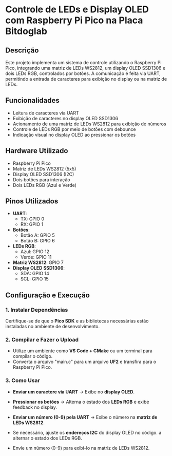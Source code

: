 # Controle de LEDs e Display OLED com Raspberry Pi Pico na Placa Bitdoglab

## Descrição
Este projeto implementa um sistema de controle utilizando o Raspberry Pi Pico, integrando uma matriz de LEDs WS2812, um display OLED SSD1306 e dois LEDs RGB, controlados por botões. A comunicação é feita via UART, permitindo a entrada de caracteres para exibição no display ou na matriz de LEDs.

## Funcionalidades
- Leitura de caracteres via UART
- Exibição de caracteres no display OLED SSD1306
- Acionamento de uma matriz de LEDs WS2812 para exibição de números
- Controle de LEDs RGB por meio de botões com debounce
- Indicação visual no display OLED ao pressionar os botões

## Hardware Utilizado
- Raspberry Pi Pico
- Matriz de LEDs WS2812 (5x5)
- Display OLED SSD1306 (I2C)
- Dois botões para interação
- Dois LEDs RGB (Azul e Verde)

## Pinos Utilizados
- **UART**:
  - TX: GPIO 0
  - RX: GPIO 1
- **Botões**:
  - Botão A: GPIO 5
  - Botão B: GPIO 6
- **LEDs RGB**:
  - Azul: GPIO 12
  - Verde: GPIO 11
- **Matriz WS2812**: GPIO 7
- **Display OLED SSD1306**:
  - SDA: GPIO 14
  - SCL: GPIO 15
    
## Configuração e Execução
### 1. Instalar Dependências
Certifique-se de que o **Pico SDK** e as bibliotecas necessárias estão instaladas no ambiente de desenvolvimento.

### 2. Compilar e Fazer o Upload
- Utilize um ambiente como **VS Code + CMake** ou um terminal para compilar o código.
- Converta o arquivo "main.c" para um arquivo **UF2** e transfira para o Raspberry Pi Pico.

### 3. Como Usar
- **Enviar um caractere via UART** → Exibe no **display OLED**.
- **Pressionar os botões** → Alterna o estado dos **LEDs RGB** e exibe feedback no display.
- **Enviar um número (0-9) pela UART** → Exibe o número na **matriz de LEDs WS2812**.

- Se necessário, ajuste os **endereços I2C** do display OLED no código.
a alternar o estado dos LEDs RGB.
- Envie um número (0-9) para exibi-lo na matriz de LEDs WS2812.



